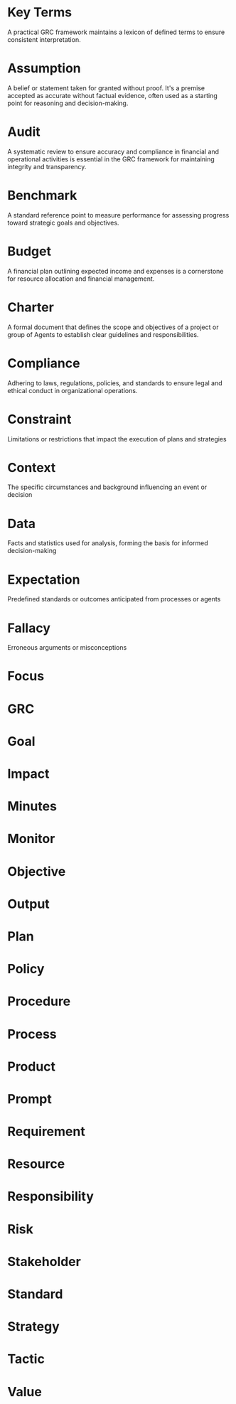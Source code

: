 # Key Terms 
A practical GRC framework maintains a lexicon of defined terms to ensure consistent interpretation.

# Assumption 
A belief or statement taken for granted without proof. It's a premise accepted as accurate without factual evidence, often used as a starting point for reasoning and decision-making.

# Audit
 A systematic review to ensure accuracy and compliance in financial and operational activities is essential in the GRC framework for maintaining integrity and transparency.

# Benchmark
A standard reference point to measure performance for assessing progress toward strategic goals and objectives.

# Budget
A financial plan outlining expected income and expenses is a cornerstone for resource allocation and financial management.
 
# Charter
A formal document that defines the scope and objectives of a project or group of Agents to establish clear guidelines and responsibilities.

# Compliance
Adhering to laws, regulations, policies, and standards to ensure legal and ethical conduct in organizational operations.

# Constraint
Limitations or restrictions that impact the execution of plans and strategies

# Context
The specific circumstances and background influencing an event or decision

# Data
Facts and statistics used for analysis, forming the basis for informed decision-making

# Expectation
Predefined standards or outcomes anticipated from processes or agents

# Fallacy
Erroneous arguments or misconceptions

# Focus
# GRC
# Goal
# Impact
# Minutes
# Monitor
# Objective
# Output
# Plan
# Policy
# Procedure
# Process
# Product
# Prompt
# Requirement
# Resource
# Responsibility
# Risk
# Stakeholder
# Standard
# Strategy
# Tactic
# Value

